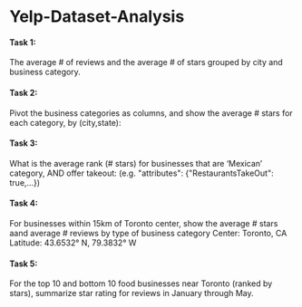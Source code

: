 # Yelp-Dataset-Analysis

#### Task 1:  
The average # of reviews and the average # of stars grouped by city and business category. 

#### Task 2:  
Pivot the business categories as columns, and show the average # stars for each category, by (city,state):

#### Task 3:  
What is the average rank (# stars) for businesses that are ‘Mexican’ category, AND offer takeout: (e.g. "attributes": {"RestaurantsTakeOut": true,…})

#### Task 4:  
For businesses within 15km of Toronto center, show the average # stars aand average # reviews by type of business category
Center: Toronto, CA Latitude: 43.6532° N, 79.3832° W 

#### Task 5:  
For the top 10 and bottom 10 food businesses near Toronto (ranked by stars), summarize star rating for reviews in January through May.
